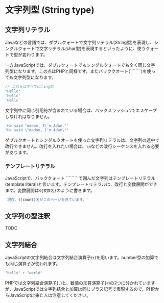 # 文字列型 \(String type\)

## 文字列リテラル

Javaなどの言語では、ダブルクォートで文字列リテラル\(String型\)を表現し、シングルクォートで文字リテラル\(char型\)を表現するといったように、使うクォートで型が変わります。

一方JavaScriptでは、ダブルクォートでもシングルクォートでも全く同じ文字列型になります。この点はPHPと同様です。またバッククオート\(````````\)を使っても文字列型になります。

```javascript
// これらはすべてstring型
"Hello"
'Hello'
`Hello`
```

文字列中に同じ引用符が含まれている場合は、バックスラッシュ`\`でエスケープしなければなりません。

```typescript
'He said "madam, I\'m Adam."'
"He said \"madam, I'm Adam\""
```

ダブルクオートとシングルクオートを使った文字列リテラルは、文字列の途中で改行できません。改行を入れたい場合は、`\n`などの改行シーケンスを入れる必要があります。

### テンプレートリテラル

JavaScriptで、バッククォート ```````` で囲んだ文字列はテンプレートリテラル\(template literal\)と言います。テンプレートリテラルは、改行と変数展開ができます。変数展開は`${変数名}`のように書きます。

```typescript
`現在、${count}名がこのページを見ています。`
```

## 文字列の型注釈

TODO

## 文字列結合

JavaScriptの文字列結合は文字列結合演算子\(`+`\)を用います。number型の加算でも同じ演算子が使われます。

```javascript
"hello" + "world"
```

PHPでは文字列結合演算子\(`.`\)と、数値の加算演算子\(`+`\)の2つに分かれていますが、JavaScriptでは文字列結合と加算は同じプラス記号で表現するので、PHPからJavaScriptに来た人は注意してください。


